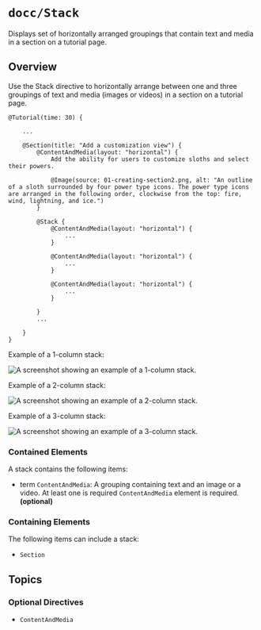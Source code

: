 # ``docc/Stack``

Displays set of horizontally arranged groupings that contain text and media in a section on a tutorial page.

## Overview

Use the Stack directive to horizontally arrange between one and three groupings of text and media (images or videos) in a section on a tutorial page.

```
@Tutorial(time: 30) {
    
    ...
    
    @Section(title: "Add a customization view") {
        @ContentAndMedia(layout: "horizontal") {
            Add the ability for users to customize sloths and select their powers.
            
            @Image(source: 01-creating-section2.png, alt: "An outline of a sloth surrounded by four power type icons. The power type icons are arranged in the following order, clockwise from the top: fire, wind, lightning, and ice.")
        }
        
        @Stack {
            @ContentAndMedia(layout: "horizontal") {
                ...
            }

            @ContentAndMedia(layout: "horizontal") {            
                ...            
            }

            @ContentAndMedia(layout: "horizontal") {
                ...
            }
        
        }            
        ...
 
    }
}
````

Example of a 1-column stack:

![A screenshot showing an example of a 1-column stack.](tutorial-stack-1col)

Example of a 2-column stack:

![A screenshot showing an example of a 2-column stack.](tutorial-stack-2col)

Example of a 3-column stack:

![A screenshot showing an example of a 3-column stack.](tutorial-stack-3col)

### Contained Elements

A stack contains the following items:

- term ``ContentAndMedia``: A grouping containing text and an image or a video. At least one is required `ContentAndMedia` element is required. **(optional)**

### Containing Elements

The following items can include a stack:

- ``Section``

## Topics

### Optional Directives

- ``ContentAndMedia``

<!-- Copyright (c) 2021 Apple Inc and the Swift Project authors. All Rights Reserved. -->
